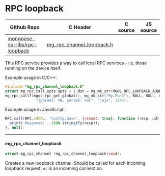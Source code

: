 # RPC loopback
| Github Repo | C Header | C source  | JS source |
| ----------- | -------- | --------  | ----------------- |
| [mongoose-os-libs/rpc-loopback](https://github.com/mongoose-os-libs/rpc-loopback) | [mg_rpc_channel_loopback.h](https://github.com/mongoose-os-libs/rpc-loopback/tree/master/include/mg_rpc_channel_loopback.h) | &nbsp;  | &nbsp;         |



This RPC service provides a way to call local RPC services - i.e. those
running on the device itself.

Example usage in C/C++:

```c
#include "mg_rpc_channel_loopback.h"
struct mg_rpc_call_opts opts = {.dst = mg_mk_str(MGOS_RPC_LOOPBACK_ADDR) };
mg_rpc_callf(mgos_rpc_get_global(), mg_mk_str("My.Func"), NULL, NULL, &opts,
              "{param1: %Q, param2: %d}", "jaja", 1234);
```

Example usage in JavaScript:


```javascript
RPC.call(RPC.LOCAL, 'Config.Save', {reboot: true}, function (resp, ud) {
  print('Response:', JSON.stringify(resp));
}, null);
```


 ----- 
#### mg_rpc_channel_loopback

```c
struct mg_rpc_channel *mg_rpc_channel_loopback(void);
```
<div class="apidescr">

Creates a new loopback channel. Should be called for each incoming loopback
request; `nc` is an incoming connection.
 
</div>
